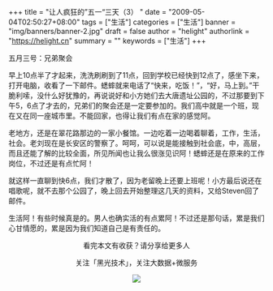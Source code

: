 +++
title = "让人疯狂的”五一“三天（3） "
date = "2009-05-04T02:50:27+08:00"
tags = ["生活"]
categories = ["生活"]
banner = "img/banners/banner-2.jpg"
draft = false
author = "helight"
authorlink = "https://helight.cn"
summary = ""
keywords = ["生活"]
+++

五月三号：兄弟聚会

早上10点半了才起来，洗洗刷刷到了11点，回到学校已经快到12点了，感坐下来，打开电脑，收看了一下邮件。蟋蟀就来电话了“快来，吃饭！”，“好，马上到。”干脆利嗦，没什么好犹豫的，再说说好和小方她们去大唐遗址公园的，不过那要到下午5，6点了才去的，兄弟们的聚会还是一定要参加的。我们高中就是一个班，现在又在同一座城市里。不能回家，也得让我们有点在家的感觉阿。
<!--more-->
老地方，还是在翠花路那边的一家小餐馆。一边吃着一边喝着聊着，工作，生活，社会。老刘现在是长安区的警察了。呵呵，可以说是能接触到社会底，中，高层，而且还能了解的比较全面，所见所闻也让我么很涨见识阿！蟋蟀还是在原来的工作岗位，不过还是有点忙阿！

就这样一直聊到快6点，我们才散了，因为老留晚上还要上班呢！小方最后说还在唱歌呢，就不去那个公园了，晚上回去开始整理这几天的资料，又给Steven回了邮件。

生活阿！有些时候真是的。男人也确实活的有点累阿！不过还是那句话，累是我们心甘情愿的，累是因为我们知道自己是有责任的。

<center>
看完本文有收获？请分享给更多人<br>

关注「黑光技术」，关注大数据+微服务<br>

![](/img/qrcode_helight_tech.jpg)
</center>

